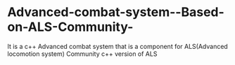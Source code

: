 # Advanced-combat-system--Based-on-ALS-Community-
It is a c++ Advanced combat system that is a component for ALS(Advanced locomotion system) Community c++ version of ALS

